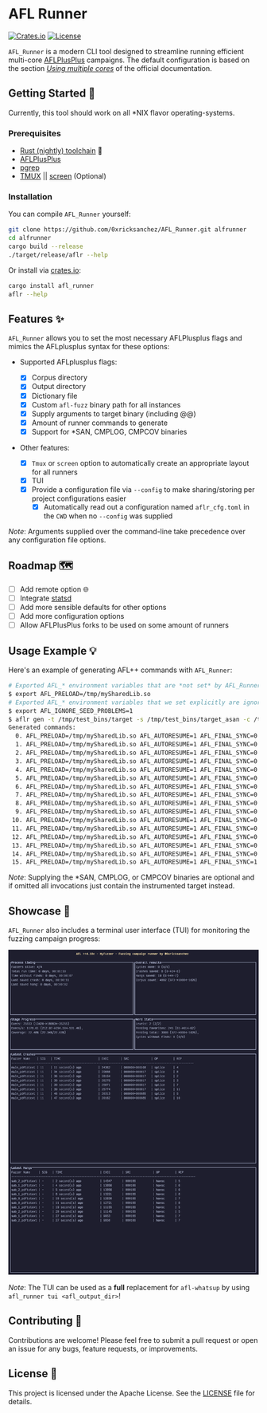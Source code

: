 # AFL Runner

[![Crates.io](https://img.shields.io/crates/v/afl_runner.svg)](https://crates.io/crates/afl_runner)
[![License](https://img.shields.io/badge/license%20-%20Apache%202.0%20-%20blue)](LICENSE)

`AFL_Runner` is a modern CLI tool designed to streamline running efficient multi-core [AFLPlusPlus](https://github.com/AFLplusplus/AFLplusplus) campaigns. The default configuration is based on the section [_Using multiple cores_](https://aflplus.plus/docs/fuzzing_in_depth/#c-using-multiple-cores) of the official documentation.

## Getting Started 🚀

Currently, this tool should work on all \*NIX flavor operating-systems.

### Prerequisites

- [Rust (nightly) toolchain](https://www.rust-lang.org/tools/install) 🦀
- [AFLPlusPlus](https://github.com/AFLplusplus/AFLplusplus)
- [pgrep](https://man7.org/linux/man-pages/man1/pgrep.1.html)
- [TMUX](https://github.com/tmux/tmux) || [screen](https://www.gnu.org/software/screen/) (Optional)

### Installation

You can compile `AFL_Runner` yourself:

```bash
git clone https://github.com/0xricksanchez/AFL_Runner.git alfrunner
cd alfrunner
cargo build --release
./target/release/aflr --help
```

Or install via [crates.io](https://crates.io/crates/afl_runner):

```bash
cargo install afl_runner
aflr --help
```

## Features ✨

`AFL_Runner` allows you to set the most necessary AFLPlusplus flags and mimics the AFLplusplus syntax for these options:

- Supported AFLplusplus flags:

  - [x] Corpus directory
  - [x] Output directory
  - [x] Dictionary file
  - [x] Custom `afl-fuzz` binary path for all instances
  - [x] Supply arguments to target binary (including @@)
  - [x] Amount of runner commands to generate
  - [x] Support for \*SAN, CMPLOG, CMPCOV binaries

- Other features:
  - [x] `Tmux` or `screen` option to automatically create an appropriate layout for all runners
  - [x] TUI
  - [x] Provide a configuration file via `--config` to make sharing/storing per project configurations easier
    - [x] Automatically read out a configuration named `aflr_cfg.toml` in the `CWD` when no `--config` was supplied

_Note_: Arguments supplied over the command-line take precedence over any configuration file options.

## Roadmap 🗺️

- [ ] Add remote option 🌐
- [ ] Integrate [statsd](https://registry.hub.docker.com/r/prom/statsd-exporter)
- [ ] Add more sensible defaults for other options
- [ ] Add more configuration options
- [ ] Allow AFLPlusPlus forks to be used on some amount of runners

## Usage Example 💡

Here's an example of generating AFL++ commands with `AFL_Runner`:

```bash
# Exported AFL_* environment variables that are *not set* by AFL_Runner are kept!
$ export AFL_PRELOAD=/tmp/mySharedLib.so
# Exported AFL_* environment variables that we set explicitly are ignored!
$ export AFL_IGNORE_SEED_PROBLEMS=1
$ aflr gen -t /tmp/test_bins/target -s /tmp/test_bins/target_asan -c /tmp/test_bins/target_cmplog -l /tmp/test_bins/target_cmpcov -n 16 -i /tmp/seed_corpus -o /tmp/afl_out -x /tmp/fuzzing.dict -- 'arg1 arg2 --arg3 --arg4 @@'
Generated commands:
  0. AFL_PRELOAD=/tmp/mySharedLib.so AFL_AUTORESUME=1 AFL_FINAL_SYNC=0 AFL_DISABLE_TRIM=1 AFL_KEEP_TIMEOUTS=0 AFL_EXPAND_HAVOC_NOW=1 AFL_IGNORE_SEED_PROBLEMS=0 AFL_IMPORT_FIRST=0 AFL_TESTCACHE_SIZE=250 /usr/local/bin/afl-fuzz -Z -p fast -i /tmp/seed_corpus -o /tmp/afl_out -M main_target -- /tmp/test_bins/target_asan arg1 arg2 --arg3 --arg4 @@
  1. AFL_PRELOAD=/tmp/mySharedLib.so AFL_AUTORESUME=1 AFL_FINAL_SYNC=0 AFL_DISABLE_TRIM=1 AFL_KEEP_TIMEOUTS=1 AFL_EXPAND_HAVOC_NOW=0 AFL_IGNORE_SEED_PROBLEMS=0 AFL_IMPORT_FIRST=0 AFL_TESTCACHE_SIZE=250 /usr/local/bin/afl-fuzz -p explore -i /tmp/seed_corpus -o /tmp/afl_out -S secondary_0_target -l 2 -c /tmp/test_bins/target_cmplog -- /tmp/test_bins/target arg1 arg2 --arg3 --arg4 @@
  2. AFL_PRELOAD=/tmp/mySharedLib.so AFL_AUTORESUME=1 AFL_FINAL_SYNC=0 AFL_DISABLE_TRIM=0 AFL_KEEP_TIMEOUTS=1 AFL_EXPAND_HAVOC_NOW=0 AFL_IGNORE_SEED_PROBLEMS=0 AFL_IMPORT_FIRST=0 AFL_TESTCACHE_SIZE=250 /usr/local/bin/afl-fuzz -p coe -i /tmp/seed_corpus -o /tmp/afl_out -S secondary_1_target -c /tmp/test_bins/target_cmplog -- /tmp/test_bins/target arg1 arg2 --arg3 --arg4 @@
  3. AFL_PRELOAD=/tmp/mySharedLib.so AFL_AUTORESUME=1 AFL_FINAL_SYNC=0 AFL_DISABLE_TRIM=0 AFL_KEEP_TIMEOUTS=0 AFL_EXPAND_HAVOC_NOW=0 AFL_IGNORE_SEED_PROBLEMS=0 AFL_IMPORT_FIRST=0 AFL_TESTCACHE_SIZE=250 /usr/local/bin/afl-fuzz -a text -p lin -i /tmp/seed_corpus -o /tmp/afl_out -S secondary_2_target -l 2 -c /tmp/test_bins/target_cmplog -- /tmp/test_bins/target arg1 arg2 --arg3 --arg4 @@
  4. AFL_PRELOAD=/tmp/mySharedLib.so AFL_AUTORESUME=1 AFL_FINAL_SYNC=0 AFL_DISABLE_TRIM=1 AFL_KEEP_TIMEOUTS=0 AFL_EXPAND_HAVOC_NOW=0 AFL_IGNORE_SEED_PROBLEMS=0 AFL_IMPORT_FIRST=0 AFL_TESTCACHE_SIZE=250 /usr/local/bin/afl-fuzz -Z -p quad -i /tmp/seed_corpus -o /tmp/afl_out -S secondary_3_target -c /tmp/test_bins/target_cmplog -- /tmp/test_bins/target arg1 arg2 --arg3 --arg4 @@
  5. AFL_PRELOAD=/tmp/mySharedLib.so AFL_AUTORESUME=1 AFL_FINAL_SYNC=0 AFL_DISABLE_TRIM=1 AFL_KEEP_TIMEOUTS=0 AFL_EXPAND_HAVOC_NOW=0 AFL_IGNORE_SEED_PROBLEMS=0 AFL_IMPORT_FIRST=0 AFL_TESTCACHE_SIZE=250 /usr/local/bin/afl-fuzz -P explore -a text -Z -p exploit -i /tmp/seed_corpus -o /tmp/afl_out -S secondary_4_target -- /tmp/test_bins/target arg1 arg2 --arg3 --arg4 @@
  6. AFL_PRELOAD=/tmp/mySharedLib.so AFL_AUTORESUME=1 AFL_FINAL_SYNC=0 AFL_DISABLE_TRIM=1 AFL_KEEP_TIMEOUTS=0 AFL_EXPAND_HAVOC_NOW=1 AFL_IGNORE_SEED_PROBLEMS=0 AFL_IMPORT_FIRST=0 AFL_TESTCACHE_SIZE=250 /usr/local/bin/afl-fuzz -P exploit -a text -p rare -i /tmp/seed_corpus -o /tmp/afl_out -S secondary_5_target -- /tmp/test_bins/target arg1 arg2 --arg3 --arg4 @@
  7. AFL_PRELOAD=/tmp/mySharedLib.so AFL_AUTORESUME=1 AFL_FINAL_SYNC=0 AFL_DISABLE_TRIM=0 AFL_KEEP_TIMEOUTS=1 AFL_EXPAND_HAVOC_NOW=0 AFL_IGNORE_SEED_PROBLEMS=0 AFL_IMPORT_FIRST=0 AFL_TESTCACHE_SIZE=250 /usr/local/bin/afl-fuzz -L 0 -p fast -i /tmp/seed_corpus -o /tmp/afl_out -S secondary_6_target -- /tmp/test_bins/target arg1 arg2 --arg3 --arg4 @@
  8. AFL_PRELOAD=/tmp/mySharedLib.so AFL_AUTORESUME=1 AFL_FINAL_SYNC=0 AFL_DISABLE_TRIM=0 AFL_KEEP_TIMEOUTS=0 AFL_EXPAND_HAVOC_NOW=1 AFL_IGNORE_SEED_PROBLEMS=0 AFL_IMPORT_FIRST=0 AFL_TESTCACHE_SIZE=250 /usr/local/bin/afl-fuzz -P explore -a binary -p explore -i /tmp/seed_corpus -o /tmp/afl_out -S secondary_7_target -- /tmp/test_bins/target arg1 arg2 --arg3 --arg4 @@
  9. AFL_PRELOAD=/tmp/mySharedLib.so AFL_AUTORESUME=1 AFL_FINAL_SYNC=0 AFL_DISABLE_TRIM=0 AFL_KEEP_TIMEOUTS=0 AFL_EXPAND_HAVOC_NOW=0 AFL_IGNORE_SEED_PROBLEMS=0 AFL_IMPORT_FIRST=0 AFL_TESTCACHE_SIZE=250 /usr/local/bin/afl-fuzz -P exploit -a binary -p coe -i /tmp/seed_corpus -o /tmp/afl_out -S secondary_8_target -- /tmp/test_bins/target_cmpcov arg1 arg2 --arg3 --arg4 @@
 10. AFL_PRELOAD=/tmp/mySharedLib.so AFL_AUTORESUME=1 AFL_FINAL_SYNC=0 AFL_DISABLE_TRIM=1 AFL_KEEP_TIMEOUTS=1 AFL_EXPAND_HAVOC_NOW=1 AFL_IGNORE_SEED_PROBLEMS=0 AFL_IMPORT_FIRST=0 AFL_TESTCACHE_SIZE=250 /usr/local/bin/afl-fuzz -P explore -a binary -p lin -i /tmp/seed_corpus -o /tmp/afl_out -S secondary_9_target -- /tmp/test_bins/target_cmpcov arg1 arg2 --arg3 --arg4 @@
 11. AFL_PRELOAD=/tmp/mySharedLib.so AFL_AUTORESUME=1 AFL_FINAL_SYNC=0 AFL_DISABLE_TRIM=0 AFL_KEEP_TIMEOUTS=1 AFL_EXPAND_HAVOC_NOW=1 AFL_IGNORE_SEED_PROBLEMS=0 AFL_IMPORT_FIRST=0 AFL_TESTCACHE_SIZE=250 /usr/local/bin/afl-fuzz -a text -p quad -i /tmp/seed_corpus -o /tmp/afl_out -S secondary_10_target -- /tmp/test_bins/target_cmpcov arg1 arg2 --arg3 --arg4 @@
 12. AFL_PRELOAD=/tmp/mySharedLib.so AFL_AUTORESUME=1 AFL_FINAL_SYNC=0 AFL_DISABLE_TRIM=1 AFL_KEEP_TIMEOUTS=1 AFL_EXPAND_HAVOC_NOW=0 AFL_IGNORE_SEED_PROBLEMS=0 AFL_IMPORT_FIRST=0 AFL_TESTCACHE_SIZE=250 /usr/local/bin/afl-fuzz -P explore -p exploit -i /tmp/seed_corpus -o /tmp/afl_out -S secondary_11_target -- /tmp/test_bins/target arg1 arg2 --arg3 --arg4 @@
 13. AFL_PRELOAD=/tmp/mySharedLib.so AFL_AUTORESUME=1 AFL_FINAL_SYNC=0 AFL_DISABLE_TRIM=1 AFL_KEEP_TIMEOUTS=0 AFL_EXPAND_HAVOC_NOW=1 AFL_IGNORE_SEED_PROBLEMS=0 AFL_IMPORT_FIRST=0 AFL_TESTCACHE_SIZE=250 /usr/local/bin/afl-fuzz -P exploit -a binary -p rare -i /tmp/seed_corpus -o /tmp/afl_out -S secondary_12_target -- /tmp/test_bins/target arg1 arg2 --arg3 --arg4 @@
 14. AFL_PRELOAD=/tmp/mySharedLib.so AFL_AUTORESUME=1 AFL_FINAL_SYNC=0 AFL_DISABLE_TRIM=1 AFL_KEEP_TIMEOUTS=1 AFL_EXPAND_HAVOC_NOW=0 AFL_IGNORE_SEED_PROBLEMS=0 AFL_IMPORT_FIRST=0 AFL_TESTCACHE_SIZE=250 /usr/local/bin/afl-fuzz -P explore -p fast -i /tmp/seed_corpus -o /tmp/afl_out -S secondary_13_target -- /tmp/test_bins/target arg1 arg2 --arg3 --arg4 @@
 15. AFL_PRELOAD=/tmp/mySharedLib.so AFL_AUTORESUME=1 AFL_FINAL_SYNC=1 AFL_DISABLE_TRIM=1 AFL_KEEP_TIMEOUTS=1 AFL_EXPAND_HAVOC_NOW=0 AFL_IGNORE_SEED_PROBLEMS=0 AFL_IMPORT_FIRST=0 AFL_TESTCACHE_SIZE=250 /usr/local/bin/afl-fuzz -P explore -p explore -i /tmp/seed_corpus -o /tmp/afl_out -S secondary_14_target -- /tmp/test_bins/target arg1 arg2 --arg3 --arg4 @@
```

_Note_: Supplying the \*SAN, CMPLOG, or CMPCOV binaries are optional and if omitted all invocations just contain the instrumented target instead.

## Showcase 🎥

`AFL_Runner` also includes a terminal user interface (TUI) for monitoring the fuzzing campaign progress:

![AFL_Runner TUI](img/tui.png)

_Note_: The TUI can be used as a **full** replacement for `afl-whatsup` by using `afl_runner tui <afl_output_dir>`!

## Contributing 🤝

Contributions are welcome! Please feel free to submit a pull request or open an issue for any bugs, feature requests, or improvements.

## License 📜

This project is licensed under the Apache License. See the [LICENSE](LICENSE) file for details.
